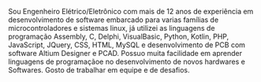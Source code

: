Sou Engenheiro Elétrico/Eletrônico com mais de 12 anos de experiência em desenvolvimento de software embarcado para varias famílias de microcontroladores e sistemas linux, já utilizei as linguagens de programação Assembly, C, Delphi, VisualBasic, Python, Kotlin, PHP, JavaScript, JQuery, CSS, HTML, MySQL e desenvolvimento de PCB com software Altium Designer e PCAD. Possuo muita facilidade em aprender linguagens de programaçãoe no desenvolvimento de novos hardwares e Softwares. Gosto de trabalhar em equipe e de desafios.
